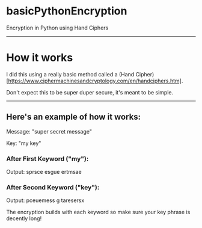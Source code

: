 # basicPythonEncryption
Encryption in Python using Hand Ciphers

---

# How it works

I did this using a really basic method called a (Hand Cipher)[https://www.ciphermachinesandcryptology.com/en/handciphers.htm].

Don't expect this to be super duper secure, it's meant to be simple.

---

## Here's an example of how it works:

Message: "super secret message"

Key: "my key"

### After First Keyword ("my"):

Output: sprsce esgue ertmsae

### After Second Keyword ("key"):

Output: pceuemess g taresersx

The encryption builds with each keyword so make sure your key phrase is decently long!
